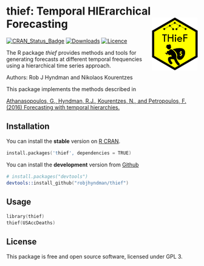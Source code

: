 thief: Temporal HIErarchical Forecasting <img src="man/figures/logo.png" align="right" />
======================

[![CRAN_Status_Badge](http://www.r-pkg.org/badges/version/thief)](https://cran.r-project.org/package=thief)
[![Downloads](http://cranlogs.r-pkg.org/badges/thief)](https://cran.r-project.org/package=thief)
[![Licence](https://img.shields.io/badge/licence-GPL--3-blue.svg)](https://www.gnu.org/licenses/gpl-3.0.en.html)

The R package *thief* provides methods and tools for generating forecasts at different temporal frequencies using a hierarchical time series approach.

Authors: Rob J Hyndman and Nikolaos Kourentzes

This package implements the methods described in

[Athanasopoulos, G., Hyndman, R.J., Kourentzes, N., and Petropoulos, F. (2016) Forecasting with temporal hierarchies.](http://robjhyndman.com/publications/temporal-hierarchies/)


## Installation
You can install the **stable** version on
[R CRAN](https://cran.r-project.org/package=thief).

```s
install.packages('thief', dependencies = TRUE)
```

You can install the **development** version from
[Github](https://github.com/robjhyndman/thief)

```s
# install.packages("devtools")
devtools::install_github("robjhyndman/thief")
```

## Usage

```s
library(thief)
thief(USAccDeaths)
```

## License

This package is free and open source software, licensed under GPL 3.
